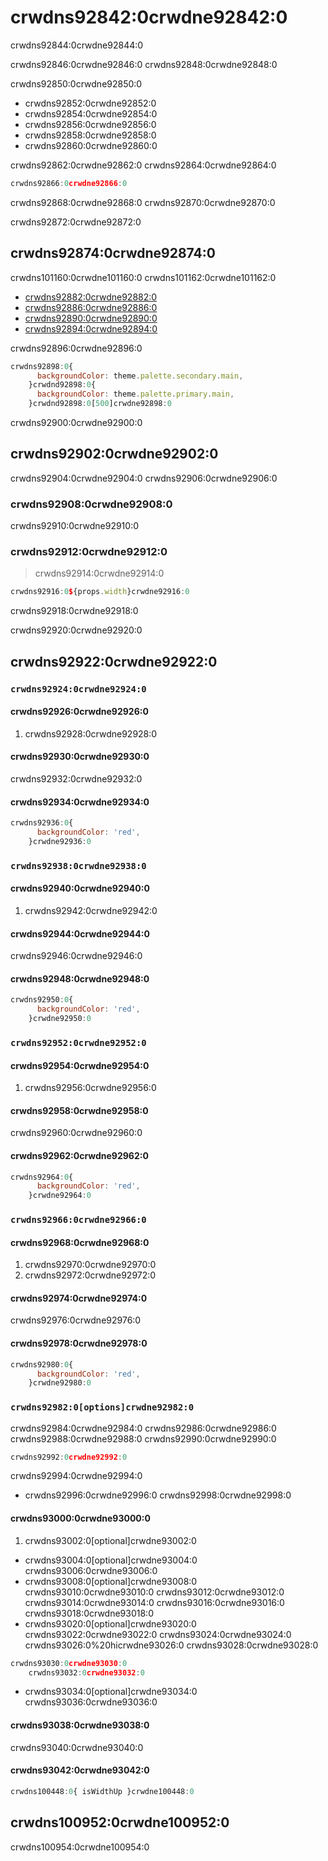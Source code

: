 # crwdns92842:0crwdne92842:0

<p class="description">crwdns92844:0crwdne92844:0</p>

crwdns92846:0crwdne92846:0 crwdns92848:0crwdne92848:0

crwdns92850:0crwdne92850:0

- crwdns92852:0crwdne92852:0
- crwdns92854:0crwdne92854:0
- crwdns92856:0crwdne92856:0
- crwdns92858:0crwdne92858:0
- crwdns92860:0crwdne92860:0

crwdns92862:0crwdne92862:0 crwdns92864:0crwdne92864:0

```js
crwdns92866:0crwdne92866:0
```

crwdns92868:0crwdne92868:0 crwdns92870:0crwdne92870:0

crwdns92872:0crwdne92872:0

## crwdns92874:0crwdne92874:0

crwdns101160:0crwdne101160:0 crwdns101162:0crwdne101162:0

- [crwdns92882:0crwdne92882:0](crwdns92880:0crwdne92880:0)
- [crwdns92886:0crwdne92886:0](crwdns92884:0crwdne92884:0)
- [crwdns92890:0crwdne92890:0](crwdns92888:0crwdne92888:0)
- [crwdns92894:0crwdne92894:0](crwdns92892:0crwdne92892:0)

crwdns92896:0crwdne92896:0

```jsx
crwdns92898:0{
      backgroundColor: theme.palette.secondary.main,
    }crwdnd92898:0{
      backgroundColor: theme.palette.primary.main,
    }crwdnd92898:0[500]crwdne92898:0
```

crwdns92900:0crwdne92900:0

## crwdns92902:0crwdne92902:0

crwdns92904:0crwdne92904:0 crwdns92906:0crwdne92906:0

### crwdns92908:0crwdne92908:0

crwdns92910:0crwdne92910:0

### crwdns92912:0crwdne92912:0

> crwdns92914:0crwdne92914:0

```jsx
crwdns92916:0${props.width}crwdne92916:0
```

crwdns92918:0crwdne92918:0

crwdns92920:0crwdne92920:0

## crwdns92922:0crwdne92922:0

### `crwdns92924:0crwdne92924:0`

#### crwdns92926:0crwdne92926:0

1. crwdns92928:0crwdne92928:0

#### crwdns92930:0crwdne92930:0

crwdns92932:0crwdne92932:0

#### crwdns92934:0crwdne92934:0

```js
crwdns92936:0{
      backgroundColor: 'red',
    }crwdne92936:0
```

### `crwdns92938:0crwdne92938:0`

#### crwdns92940:0crwdne92940:0

1. crwdns92942:0crwdne92942:0

#### crwdns92944:0crwdne92944:0

crwdns92946:0crwdne92946:0

#### crwdns92948:0crwdne92948:0

```js
crwdns92950:0{
      backgroundColor: 'red',
    }crwdne92950:0
```

### `crwdns92952:0crwdne92952:0`

#### crwdns92954:0crwdne92954:0

1. crwdns92956:0crwdne92956:0

#### crwdns92958:0crwdne92958:0

crwdns92960:0crwdne92960:0

#### crwdns92962:0crwdne92962:0

```js
crwdns92964:0{
      backgroundColor: 'red',
    }crwdne92964:0
```

### `crwdns92966:0crwdne92966:0`

#### crwdns92968:0crwdne92968:0

1. crwdns92970:0crwdne92970:0
2. crwdns92972:0crwdne92972:0

#### crwdns92974:0crwdne92974:0

crwdns92976:0crwdne92976:0

#### crwdns92978:0crwdne92978:0

```js
crwdns92980:0{
      backgroundColor: 'red',
    }crwdne92980:0
```

### `crwdns92982:0[options]crwdne92982:0`

crwdns92984:0crwdne92984:0 crwdns92986:0crwdne92986:0 crwdns92988:0crwdne92988:0 crwdns92990:0crwdne92990:0

```ts
crwdns92992:0crwdne92992:0
```

crwdns92994:0crwdne92994:0

- crwdns92996:0crwdne92996:0 crwdns92998:0crwdne92998:0

#### crwdns93000:0crwdne93000:0

1. crwdns93002:0[optional]crwdne93002:0 
  - crwdns93004:0[optional]crwdne93004:0 crwdns93006:0crwdne93006:0
  - crwdns93008:0[optional]crwdne93008:0 crwdns93010:0crwdne93010:0 crwdns93012:0crwdne93012:0 crwdns93014:0crwdne93014:0 crwdns93016:0crwdne93016:0 crwdns93018:0crwdne93018:0
  - crwdns93020:0[optional]crwdne93020:0 crwdns93022:0crwdne93022:0 crwdns93024:0crwdne93024:0 crwdns93026:0%20hicrwdne93026:0 crwdns93028:0crwdne93028:0

```js
crwdns93030:0crwdne93030:0
    crwdns93032:0crwdne93032:0
```

- crwdns93034:0[optional]crwdne93034:0 crwdns93036:0crwdne93036:0

#### crwdns93038:0crwdne93038:0

crwdns93040:0crwdne93040:0

#### crwdns93042:0crwdne93042:0

```jsx
crwdns100448:0{ isWidthUp }crwdne100448:0
```

## crwdns100952:0crwdne100952:0

crwdns100954:0crwdne100954:0